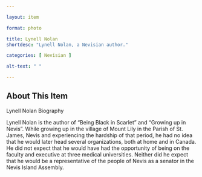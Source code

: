 ```yaml
--- 

layout: item

format: photo 

title: Lynell Nolan
shortdesc: "Lynell Nolan, a Nevisian author."

categories: [ Nevisian ] 

alt-text: " "

--- 
```


## About This Item 

Lynell Nolan Biography

Lynell Nolan is the author of “Being Black in Scarlet” and “Growing up in Nevis”.  While growing up in the village of Mount Lily in the Parish of St. James, Nevis and experiencing the hardship of that period, he had no idea that he would later head several organizations, both at home and in Canada. He did not expect that he would have had the opportunity of being on the faculty and executive at three medical universities. Neither did he expect that he would be a representative of the people of Nevis as a senator in the Nevis Island Assembly.
